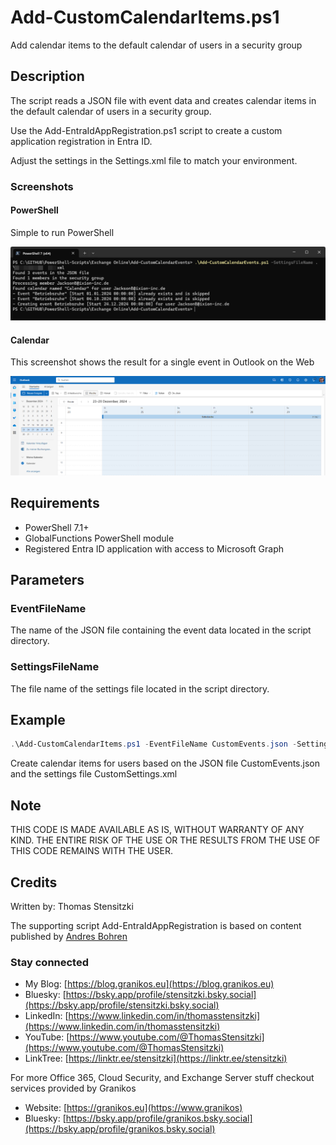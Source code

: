 # Add-CustomCalendarItems.ps1

Add calendar items to the default calendar of users in a security group

## Description

The script reads a JSON file with event data and creates calendar items in the default calendar of users in a security group.

Use the Add-EntraIdAppRegistration.ps1 script to create a custom application registration in Entra ID.

Adjust the settings in the Settings.xml file to match your environment.

### Screenshots

#### PowerShell

Simple to run PowerShell

![PowerShell Example](https://github.com/Apoc70/PowerShell-Scripts/blob/main/README-IMAGES/Add-CustomCalendarEvents-PowerShell.png)

#### Calendar

This screenshot shows the result for a single event in Outlook on the Web

![Result in OWA calendar](https://github.com/Apoc70/PowerShell-Scripts/blob/main/README-IMAGES/Add-CustomCalendarEvents-OWA.png)

## Requirements

- PowerShell 7.1+
- GlobalFunctions PowerShell module
- Registered Entra ID application with access to Microsoft Graph

## Parameters

### EventFileName

The name of the JSON file containing the event data located in the script directory.

### SettingsFileName

The file name of the settings file located in the script directory.

## Example

``` PowerShell
.\Add-CustomCalendarItems.ps1 -EventFileName CustomEvents.json -SettingsFileName CustomSettings.xml
```

Create calendar items for users based on the JSON file CustomEvents.json and the settings file CustomSettings.xml

## Note

THIS CODE IS MADE AVAILABLE AS IS, WITHOUT WARRANTY OF ANY KIND. THE ENTIRE
RISK OF THE USE OR THE RESULTS FROM THE USE OF THIS CODE REMAINS WITH THE USER.

## Credits

Written by: Thomas Stensitzki

The supporting script Add-EntraIdAppRegistration is based on content published by [Andres Bohren](https://blog.icewolf.ch/archive/2022/12/02/create-azure-ad-app-registration-with-microsoft-graph-powershell)

### Stay connected

- My Blog: [https://blog.granikos.eu](https://blog.granikos.eu)
- Bluesky: [https://bsky.app/profile/stensitzki.bsky.social](https://bsky.app/profile/stensitzki.bsky.social)
- LinkedIn: [https://www.linkedin.com/in/thomasstensitzki](https://www.linkedin.com/in/thomasstensitzki)
- YouTube: [https://www.youtube.com/@ThomasStensitzki](https://www.youtube.com/@ThomasStensitzki)
- LinkTree: [https://linktr.ee/stensitzki](https://linktr.ee/stensitzki)

For more Office 365, Cloud Security, and Exchange Server stuff checkout services provided by Granikos

- Website: [https://granikos.eu](https://www.granikos)
- Bluesky: [https://bsky.app/profile/granikos.bsky.social](https://bsky.app/profile/granikos.bsky.social)
